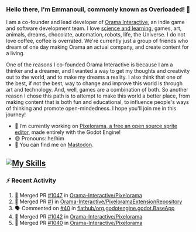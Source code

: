 ### Hello there, I'm Emmanouil, commonly known as Overloaded! 👋
I am a co-founder and lead developer of [Orama Interactive](https://www.oramainteractive.com/), an indie game and software development team. I love [science and learning](https://github.com/OverloadedOrama/KnowledgeBase), games, art, animals, dreams, chocolate, automation, robots, life, the Universe. I do not love coffee, coffee is overrated. We're currently just a group of friends who dream of one day making Orama an actual company, and create content for a living.

One of the reasons I co-founded Orama Interactive is because I am a thinker and a dreamer, and I wanted a way to get my thoughts and creativity out to the world, and to make my dreams a reality. I also think that one of the best, if not the best, way to change and improve this world is through art and technology. And, well, games are a combination of both. So another reason I chose this path is to attempt to make this world a better place, from making content that is both fun and educational, to influence people's ways of thinking and promote open-mindedness. I hope you'll join me in this journey!

- 🔭 I’m currently working on [Pixelorama, a free an open source sprite editor](https://github.com/Orama-Interactive/Pixelorama), made entirely with the Godot Engine!
- 😄 Pronouns: he/him
- 🐘 You can find me on <a rel="me" href="https://mastodon.social/@Overloaded">Mastodon</a>.

[![My Skills](https://skillicons.dev/icons?i=godot,py,cpp,cs,git,linux,html)](https://skillicons.dev)
---

### :zap: Recent Activity

<!--START_SECTION:activity-->
1. 🎉 Merged PR [#1047](https://github.com/Orama-Interactive/Pixelorama/pull/1047) in [Orama-Interactive/Pixelorama](https://github.com/Orama-Interactive/Pixelorama)
2. 🎉 Merged PR [#1](https://github.com/Orama-Interactive/PixeloramaExtensionRepository/pull/1) in [Orama-Interactive/PixeloramaExtensionRepository](https://github.com/Orama-Interactive/PixeloramaExtensionRepository)
3. 🗣 Commented on [#40](https://github.com/flathub/org.godotengine.godot.BaseApp/pull/40#issuecomment-2252903068) in [flathub/org.godotengine.godot.BaseApp](https://github.com/flathub/org.godotengine.godot.BaseApp)
4. 🎉 Merged PR [#1042](https://github.com/Orama-Interactive/Pixelorama/pull/1042) in [Orama-Interactive/Pixelorama](https://github.com/Orama-Interactive/Pixelorama)
5. 🎉 Merged PR [#1040](https://github.com/Orama-Interactive/Pixelorama/pull/1040) in [Orama-Interactive/Pixelorama](https://github.com/Orama-Interactive/Pixelorama)
<!--END_SECTION:activity-->

<!--
**OverloadedOrama/OverloadedOrama** is a ✨ _special_ ✨ repository because its `README.md` (this file) appears on your GitHub profile.

Here are some ideas to get you started:

- 👯 I’m looking to collaborate on ...
- 🤔 I’m looking for help with ...
- 💬 Ask me about ...
- 📫 How to reach me: ...
- ⚡ Fun fact: ...
-->
